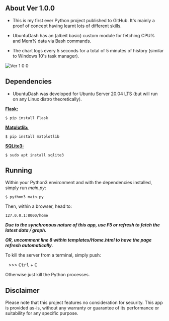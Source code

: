 ## About Ver 1.0.0
- This is my first ever Python project published to GitHub. It's mainly a proof of concept having learnt lots of different skills.

- UbuntuDash has an (albeit basic) custom module for fetching CPU% and Mem% data via Bash commands.

- The chart logs every 5 seconds for a total of 5 minutes of history (similar to Windows 10's task manager).


![Ver 1 0 0](https://github.com/flonel/UbuntuDash/assets/135614626/af7aeeeb-ea22-42a9-a45a-f36233c4469a)

## Dependencies

- UbuntuDash was developed for Ubuntu Server 20.04 LTS (but will run on any Linux distro theoretically).

[**Flask:**](https://flask.palletsprojects.com/en/3.0.x/)

```
$ pip install Flask
```

[**Matplotlib:**](https://matplotlib.org/stable/index.html)

```
$ pip install matplotlib
```

[**SQLite3:**](https://docs.python.org/3/library/sqlite3.html)

```
$ sudo apt install sqlite3
```

## Running
Within your Python3 environment and with the dependencies installed, simply run _main.py_:

```
$ python3 main.py
```

Then, within a browser, head to: 

`127.0.0.1:8000/home`

_**Due to the synchronous nature of this app, use F5 or refresh to fetch the latest data / graph.**_

_**OR, uncomment line 8 within templates/Home.html to have the page refresh automatically.**_


To kill the server from a terminal, simply push: 

⠀>>> <kbd>Ctrl</kbd> + <kbd>C</kbd>

Otherwise just kill the Python processes.

## Disclaimer
Please note that this project features no consideration for security. This app is provided as-is, without any warranty or guarantee of its performance or suitability for any specific purpose.

